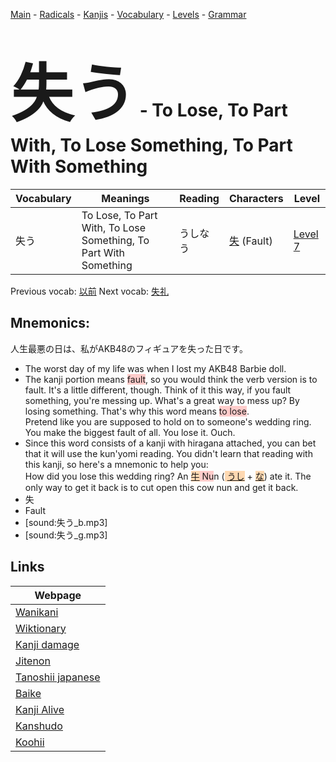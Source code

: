 <style> bigfont {font-size: 100px}</style>
[Main](../README.md) -
[Radicals](../radicals.md) -
[Kanjis](../kanjis.md) -
[Vocabulary](../vocabulary.md) -
[Levels](../levels.md) -
[Grammar](../grammar.md)
# <bigfont> 失う</bigfont> - To Lose, To Part With, To Lose Something, To Part With Something 

| Vocabulary | Meanings | Reading | Characters | Level |
| --- | --- | --- | --- | --- |
| 失う | To Lose, To Part With, To Lose Something, To Part With Something | うしなう |  [失](../kanjis/失.md) (Fault) | [Level 7](../levels/wk_level7.md) |

Previous vocab: [以前](以前.md) Next vocab: [失礼](失礼.md) 

## Mnemonics:
人生最悪の日は、私がAKB48のフィギュアを失った日です。
* The worst day of my life was when I lost my AKB48 Barbie doll.
* The kanji portion means <span style="background-color:#ffcccb"> fault</span>, so you would think the verb version is to fault. It's a little different, though. Think of it this way, if you fault something, you're messing up. What's a great way to mess up? By losing something. That's why this word means <span style="background-color:#ffcccb"> to lose</span>. <br />Pretend like you are supposed to hold on to someone's wedding ring. You make the biggest fault of all. You lose it. Ouch.
* Since this word consists of a kanji with hiragana attached, you can bet that it will use the kun'yomi reading. You didn't learn that reading with this kanji, so here's a mnemonic to help you: <br />How did you lose this wedding ring? An <span style="background-color:#ffcccb"> <span style="background-color:#fed8b1"> [牛](https://jisho.org/search/牛)</span> Nu</span>n (<span style="background-color:#fed8b1"> [うし](https://jisho.org/search/うし)</span> + <span style="background-color:#fed8b1"> [な](https://jisho.org/search/な)</span>) ate it. The only way to get it back is to cut open this cow nun and get it back.
* 失
* Fault
* [sound:失う_b.mp3]
* [sound:失う_g.mp3]


## Links 

| Webpage |
| --- |
| [Wanikani          ](https://www.wanikani.com/kanji/失う) |
| [Wiktionary        ](https://en.wiktionary.org/wiki/失う) |
| [Kanji damage      ](http://www.kanjidamage.com/kanji/search?utf8=✓&q=失う) |
| [Jitenon           ](https://jitenon.com/kanji/失う) |
| [Tanoshii japanese ](https://www.tanoshiijapanese.com/dictionary/kanji.cfm?k=失う) |
| [Baike             ](https://baike.baidu.com/item/失う) |
| [Kanji Alive       ](https://app.kanjialive.com/失う) |
| [Kanshudo          ](https://www.kanshudo.com/searchmn?q=失う) |
| [Koohii            ](https://kanji.koohii.com/study/kanji/失う) |
